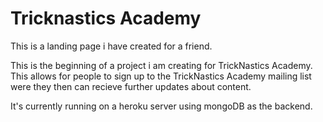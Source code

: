 # Tricknastics Academy 

This is a landing page i have created for a friend. 

This is the beginning of a project i am creating for TrickNastics Academy.  
This allows for people to sign up to the TrickNastics Academy mailing list were they then can recieve further updates about content.

It's currently running on a heroku server using mongoDB as the backend.
